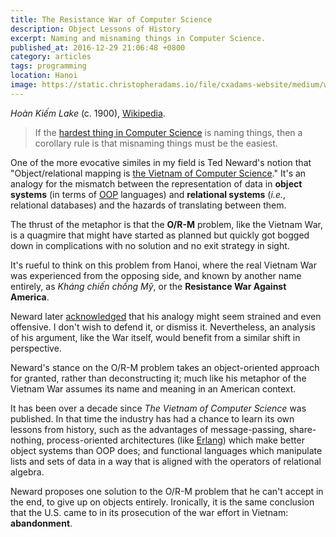 ```yaml
---
title: The Resistance War of Computer Science
description: Object Lessons of History
excerpt: Naming and misnaming things in Computer Science.
published_at: 2016-12-29 21:06:48 +0800
category: articles
tags: programming
location: Hanoi
image: https://static.christopheradams.io/file/cxadams-website/medium/wikipedia/commons/c/c6/Hano%C3%AFLePetitLacVers1900.jpg
---
```


<span class="byline">*Hoàn Kiếm Lake* (c. 1900), [Wikipedia][Hoan Kiem Lake].</span>

> If the [hardest thing in Computer Science][TwoHardThings] is naming things,
> then a corollary rule is that misnaming things must be the easiest.

One of the more evocative similes in my field is Ted Neward's notion that
"Object/relational mapping is [the Vietnam of Computer Science]."
It's an analogy for the mismatch between the representation of data in **object
systems** (in terms of [OOP] languages) and **relational systems** (*i.e.*,
relational databases) and the hazards of translating between them.

The thrust of the metaphor is that the **O/R-M** problem, like the Vietnam War,
is a quagmire that might have started as planned but quickly got bogged down in
complications with no solution and no exit strategy in sight.

It's rueful to think on this problem from Hanoi, where the real Vietnam War was
experienced from the opposing side, and known by another name entirely, as
*Kháng chiến chống Mỹ*, or the **Resistance War Against America**.

Neward later [acknowledged][Thoughts on Vietnam commentary] that his analogy
might seem strained and even offensive. I don't wish to defend it, or dismiss
it.
Nevertheless, an analysis of his argument, like the War itself, would benefit
from a similar shift in perspective.

Neward's stance on the O/R-M problem takes an object-oriented approach for
granted, rather than deconstructing it;
much like his metaphor of the Vietnam War assumes its name and meaning in an
American context.

It has been over a decade since *The Vietnam of Computer Science* was
published. In that time the industry has had a chance to learn its own lessons
from history, such as the advantages of message-passing, share-nothing,
process-oriented architectures (like [Erlang]) which make better object systems
than OOP does;
and functional languages which manipulate lists and sets of data in a way that
is aligned with the operators of relational algebra.

Neward proposes one solution to the O/R-M problem that he can't accept in the
end, to give up on objects entirely.
Ironically, it is the same conclusion that the U.S. came to in its prosecution
of the war effort in Vietnam: **abandonment**.

[Erlang]: http://www.erlang.org/
[Hoan Kiem Lake]: https://commons.wikimedia.org/w/index.php?curid=21726338
[OOP]: https://en.wikipedia.org/wiki/Object-oriented_programming
[The Vietnam of Computer Science]: http://blogs.tedneward.com/post/the-vietnam-of-computer-science/
[Thoughts on Vietnam commentary]: http://blogs.tedneward.com/post/thoughts-on-vietnam-commentary/
[TwoHardThings]: https://martinfowler.com/bliki/TwoHardThings.html
